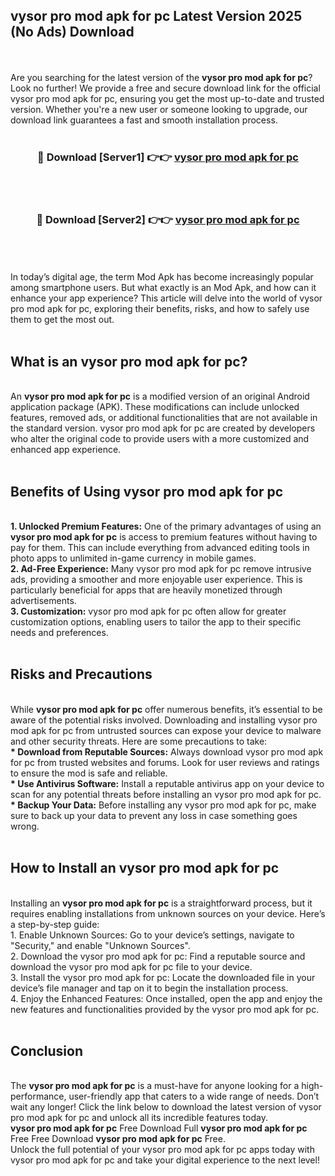 ## vysor pro mod apk for pc Latest Version 2025 (No Ads) Download
<br><br>
Are you searching for the latest version of the <strong>vysor pro mod apk for pc</strong>? Look no further! We provide a free and secure download link for the official vysor pro mod apk for pc, ensuring you get the most up-to-date and trusted version. Whether you're a new user or someone looking to upgrade, our download link guarantees a fast and smooth installation process.
<br>
<br>
<div align="center">
<h3>🔴 Download [Server1] 👉👉 <a href="https://modyolo.store/vysor_pro_mod_apk_for_pc">vysor pro mod apk for pc</a></h3><br>
<br>
<h3>🔴 Download [Server2] 👉👉 <a href="https://modyolo.store/vysor_pro_mod_apk_for_pc">vysor pro mod apk for pc</a></h3><br>
</div>
<br>
<br>
In today’s digital age, the term Mod Apk has become increasingly popular among smartphone users. But what exactly is an Mod Apk, and how can it enhance your app experience? This article will delve into the world of vysor pro mod apk for pc, exploring their benefits, risks, and how to safely use them to get the most out.
<br>
<br>
<h2>What is an vysor pro mod apk for pc?</h2>
<br>
An <strong>vysor pro mod apk for pc</strong> is a modified version of an original Android application package (APK). These modifications can include unlocked features, removed ads, or additional functionalities that are not available in the standard version. vysor pro mod apk for pc are created by developers who alter the original code to provide users with a more customized and enhanced app experience.
<br>
<br>
<h2>Benefits of Using vysor pro mod apk for pc</h2>
<br>
<strong> 1. Unlocked Premium Features:</strong> One of the primary advantages of using an <strong>vysor pro mod apk for pc</strong> is access to premium features without having to pay for them. This can include everything from advanced editing tools in photo apps to unlimited in-game currency in mobile games.
<br>
<strong> 2. Ad-Free Experience:</strong> Many vysor pro mod apk for pc remove intrusive ads, providing a smoother and more enjoyable user experience. This is particularly beneficial for apps that are heavily monetized through advertisements.
<br>
<strong> 3. Customization:</strong> vysor pro mod apk for pc often allow for greater customization options, enabling users to tailor the app to their specific needs and preferences.
<br>
<br>
<h2>Risks and Precautions</h2>
<br>
While <strong>vysor pro mod apk for pc</strong> offer numerous benefits, it’s essential to be aware of the potential risks involved. Downloading and installing vysor pro mod apk for pc from untrusted sources can expose your device to malware and other security threats. Here are some precautions to take:
<br>
<strong> * Download from Reputable Sources:</strong> Always download vysor pro mod apk for pc from trusted websites and forums. Look for user reviews and ratings to ensure the mod is safe and reliable.
<br>
<strong> * Use Antivirus Software:</strong> Install a reputable antivirus app on your device to scan for any potential threats before installing an vysor pro mod apk for pc.
<br>
<strong> * Backup Your Data:</strong> Before installing any vysor pro mod apk for pc, make sure to back up your data to prevent any loss in case something goes wrong.
<br>
<br>
<h2>How to Install an vysor pro mod apk for pc</h2>
<br>
Installing an <strong>vysor pro mod apk for pc</strong> is a straightforward process, but it requires enabling installations from unknown sources on your device. Here’s a step-by-step guide:
<br>
 1. Enable Unknown Sources: Go to your device’s settings, navigate to "Security," and enable "Unknown Sources".
<br>
 2. Download the vysor pro mod apk for pc: Find a reputable source and download the vysor pro mod apk for pc file to your device.
<br>
 3. Install the vysor pro mod apk for pc: Locate the downloaded file in your device’s file manager and tap on it to begin the installation process.
<br>
 4. Enjoy the Enhanced Features: Once installed, open the app and enjoy the new features and functionalities provided by the vysor pro mod apk for pc.
<br>
<br>
<h2><strong>Conclusion</strong></h2>
<br>
The <strong>vysor pro mod apk for pc</strong> is a must-have for anyone looking for a high-performance, user-friendly app that caters to a wide range of needs. Don’t wait any longer! Click the link below to download the latest version of vysor pro mod apk for pc and unlock all its incredible features today.
<br>
<strong>vysor pro mod apk for pc</strong> Free Download Full <strong>vysor pro mod apk for pc</strong> Free Free Download <strong>vysor pro mod apk for pc</strong> Free.
<br>
Unlock the full potential of your vysor pro mod apk for pc apps today with vysor pro mod apk for pc and take your digital experience to the next level!

